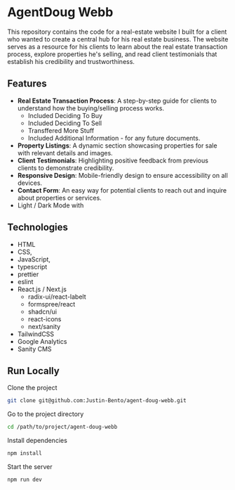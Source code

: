 # AgentDoug Webb

This repository contains the code for a real-estate website I built for a client who wanted to create a central hub for his real estate business. The website serves as a resource for his clients to learn about the real estate transaction process, explore properties he's selling, and read client testimonials that establish his credibility and trustworthiness. 

## Features

- **Real Estate Transaction Process**: A step-by-step guide for clients to understand how the buying/selling process works.
  - Included Deciding To Buy
  - Included Deciding To Sell
  - Transffered More Stuff 
  - Included Additional Information - for any future documents. 
- **Property Listings**: A dynamic section showcasing properties for sale with relevant details and images. 
- **Client Testimonials**: Highlighting positive feedback from previous clients to demonstrate credibility.
- **Responsive Design**: Mobile-friendly design to ensure accessibility on all devices.
- **Contact Form**: An easy way for potential clients to reach out and inquire about properties or services.
- Light / Dark Mode with 

## Technologies  

- HTML
- CSS, 
- JavaScript,
- typescript
- prettier
- eslint
- React.js / Next.js
  - radix-ui/react-labelt 
  - formspree/react
  - shadcn/ui
  - react-icons
  - next/sanity
- TailwindCSS
- Google Analytics
- Sanity CMS

## Run Locally  
  
Clone the project  
  
```bash  
git clone git@github.com:Justin-Bento/agent-doug-webb.git
```  
  
Go to the project directory  
  
```bash  
cd /path/to/project/agent-doug-webb  
```  
  
Install dependencies  
  
```bash  
npm install  
```  
  
Start the server  
  
```bash  
npm run dev  
```  
  
